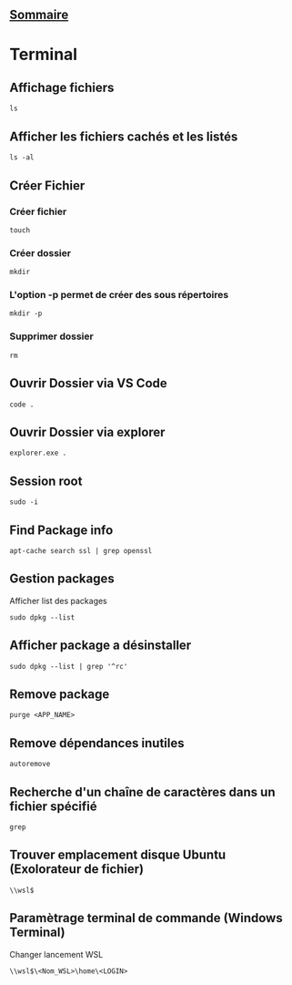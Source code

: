 ## [Sommaire](README.md)

# Terminal

## Affichage fichiers

    ls

## Afficher les fichiers cachés et les listés

    ls -al

## Créer Fichier
### Créer fichier

    touch
    
### Créer dossier
    
    mkdir

### L'option -p permet de créer des sous répertoires
    
    mkdir -p

### Supprimer dossier
    
    rm

## Ouvrir Dossier via VS Code
    
    code .
    
## Ouvrir Dossier via explorer
 
    explorer.exe .

## Session root

    sudo -i

## Find Package info

    apt-cache search ssl | grep openssl

## Gestion packages
Afficher list des packages

    sudo dpkg --list

## Afficher package a désinstaller

    sudo dpkg --list | grep '^rc'

## Remove package

    purge <APP_NAME>

## Remove dépendances inutiles

    autoremove

## Recherche d'un chaîne de caractères dans un fichier spécifié

    grep

## Trouver emplacement disque Ubuntu (Exolorateur de fichier)

    \\wsl$ 

## Paramètrage terminal de commande (Windows Terminal)
 Changer lancement WSL
 
    \\wsl$\<Nom_WSL>\home\<LOGIN>
